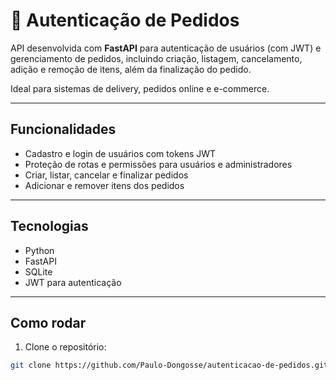# 🔐 Autenticação de Pedidos

API desenvolvida com **FastAPI** para autenticação de usuários (com JWT) e gerenciamento de pedidos, incluindo criação, listagem, cancelamento, adição e remoção de itens, além da finalização do pedido.

Ideal para sistemas de delivery, pedidos online e e-commerce.

---

## Funcionalidades

- Cadastro e login de usuários com tokens JWT  
- Proteção de rotas e permissões para usuários e administradores  
- Criar, listar, cancelar e finalizar pedidos  
- Adicionar e remover itens dos pedidos  

---

## Tecnologias

- Python  
- FastAPI  
- SQLite  
- JWT para autenticação  

---

## Como rodar

1. Clone o repositório:  
```bash
git clone https://github.com/Paulo-Dongosse/autenticacao-de-pedidos.git
